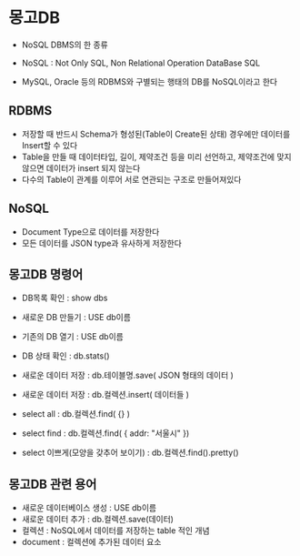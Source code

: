 # 몽고DB

- NoSQL DBMS의 한 종류
- NoSQL : Not Only SQL, Non Relational Operation DataBase SQL

- MySQL, Oracle 등의 RDBMS와 구별되는 행태의 DB를 NoSQL이라고 한다

## RDBMS

- 저장할 때 반드시 Schema가 형성된(Table이 Create된 상태) 경우에만 데이터를 Insert할 수 있다
- Table을 만들 때 데이터타입, 길이, 제약조건 등을 미리 선언하고, 제약조건에 맞지 않으면 데이터가 insert 되지 않는다
- 다수의 Table이 관계를 이루어 서로 연관되는 구조로 만들어져있다

## NoSQL

- Document Type으로 데이터를 저장한다
- 모든 데이터를 JSON type과 유사하게 저장한다

## 몽고DB 명령어

- DB목록 확인 : show dbs
- 새로운 DB 만들기 : USE db이름
- 기존의 DB 열기 : USE db이름

- DB 상태 확인 : db.stats()
- 새로운 데이터 저장 : db.테이블명.save( JSON 형태의 데이터 )

- 새로운 데이터 저장 : db.컬렉션.insert( 데이터들 )
- select all : db.컬렉션.find( {} )
- select find : db.컬렉션.find( { addr: "서울시" })
- select 이쁘게(모양을 갖추어 보이기) : db.컬렉션.find().pretty()

## 몽고DB 관련 용어

- 새로운 데이터베이스 생성 : USE db이름
- 새로운 데이터 추가 : db.컬렉션.save(데이터)
- 컬렉션 : NoSQL에서 데이터를 저장하는 table 적인 개념
- document : 컬렉션에 추가된 데이터 요소
